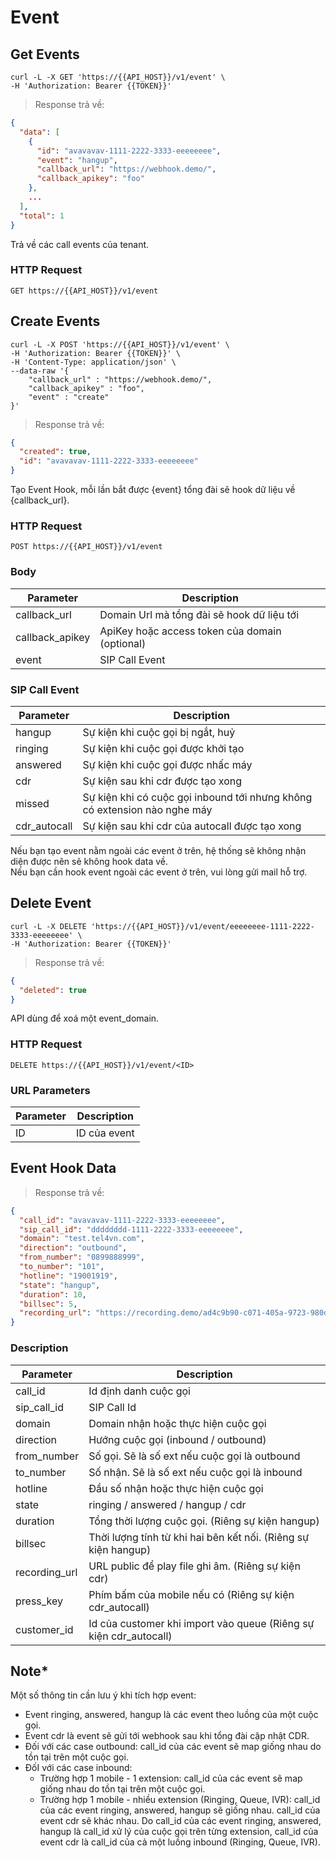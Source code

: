 # Event

## Get Events

```shell
curl -L -X GET 'https://{{API_HOST}}/v1/event' \
-H 'Authorization: Bearer {{TOKEN}}'
```

> Response trả về:

```json
{
  "data": [
    {
      "id": "avavavav-1111-2222-3333-eeeeeeee",
      "event": "hangup",
      "callback_url": "https://webhook.demo/",
      "callback_apikey": "foo"
    },
    ...
  ],
  "total": 1
}
```

Trả về các call events của tenant.

### HTTP Request

`GET https://{{API_HOST}}/v1/event`

## Create Events

```shell
curl -L -X POST 'https://{{API_HOST}}/v1/event' \
-H 'Authorization: Bearer {{TOKEN}}' \
-H 'Content-Type: application/json' \
--data-raw '{
    "callback_url" : "https://webhook.demo/",
    "callback_apikey" : "foo",
    "event" : "create"
}'
```

> Response trả về:

```json
{
  "created": true,
  "id": "avavavav-1111-2222-3333-eeeeeeee"
}
```

Tạo Event Hook, mỗi lần bắt được {event} tổng đài sẽ hook dữ liệu về {callback_url}.

### HTTP Request

`POST https://{{API_HOST}}/v1/event`

### Body

| Parameter       | Description                                    |
| --------------- | ---------------------------------------------- |
| callback_url    | Domain Url mà tổng đài sẽ hook dữ liệu tới     |
| callback_apikey | ApiKey hoặc access token của domain (optional) |
| event           | SIP Call Event                                 |

### SIP Call Event

| Parameter    | Description                                                               |
| ------------ | ------------------------------------------------------------------------- |
| hangup       | Sự kiện khi cuộc gọi bị ngắt, huỷ                                         |
| ringing      | Sự kiện khi cuộc gọi được khởi tạo                                        |
| answered     | Sự kiện khi cuộc gọi được nhấc máy                                        |
| cdr          | Sự kiện sau khi cdr được tạo xong                                         |
| missed       | Sự kiện khi có cuộc gọi inbound tới nhưng không có extension nào nghe máy |
| cdr_autocall | Sự kiện sau khi cdr của autocall được tạo xong                            |

<div class="alert alert-danger alert-dismissible fade show" role="alert">Nếu bạn tạo event nằm ngoài các event ở trên, hệ thống sẽ không nhận diện được nên sẽ không hook data về.</div>
<div class="alert alert-warning alert-dismissible fade show" role="alert">Nếu bạn cần hook event ngoài các event ở trên, vui lòng gửi mail hỗ trợ.</div>

## Delete Event

```shell
curl -L -X DELETE 'https://{{API_HOST}}/v1/event/eeeeeeee-1111-2222-3333-eeeeeeee' \
-H 'Authorization: Bearer {{TOKEN}}'
```

> Response trả về:

```json
{
  "deleted": true
}
```

API dùng để xoá một event_domain.

### HTTP Request

`DELETE https://{{API_HOST}}/v1/event/<ID>`

### URL Parameters

| Parameter | Description  |
| --------- | ------------ |
| ID        | ID của event |

## Event Hook Data

> Response trả về:

```json
{
  "call_id": "avavavav-1111-2222-3333-eeeeeeee",
  "sip_call_id": "dddddddd-1111-2222-3333-eeeeeeee",
  "domain": "test.tel4vn.com",
  "direction": "outbound",
  "from_number": "0899888999",
  "to_number": "101",
  "hotline": "19001919",
  "state": "hangup",
  "duration": 10,
  "billsec": 5,
  "recording_url": "https://recording.demo/ad4c9b90-c071-405a-9723-980d2e5e1623"
}
```

### Description

| Parameter     | Description                                                       |
| ------------- | ----------------------------------------------------------------- |
| call_id       | Id định danh cuộc gọi                                             |
| sip_call_id   | SIP Call Id                                                       |
| domain        | Domain nhận hoặc thực hiện cuộc gọi                               |
| direction     | Hướng cuộc gọi (inbound / outbound)                               |
| from_number   | Số gọi. Sẽ là số ext nếu cuộc gọi là outbound                     |
| to_number     | Số nhận. Sẽ là số ext nếu cuộc gọi là inbound                     |
| hotline       | Đầu số nhận hoặc thực hiện cuộc gọi                               |
| state         | ringing / answered / hangup / cdr                                 |
| duration      | Tổng thời lượng cuộc gọi. (Riêng sự kiện hangup)                  |
| billsec       | Thời lượng tính từ khi hai bên kết nối. (Riêng sự kiện hangup)    |
| recording_url | URL public để play file ghi âm. (Riêng sự kiện cdr)               |
| press_key     | Phím bấm của mobile nếu có (Riêng sự kiện cdr_autocall)           |
| customer_id   | Id của customer khi import vào queue (Riêng sự kiện cdr_autocall) |

## Note\*

Một số thông tin cần lưu ý khi tích hợp event:

- Event ringing, answered, hangup là các event theo luồng của một cuộc gọi.
- Event cdr là event sẽ gửi tới webhook sau khi tổng đài cập nhật CDR.
- Đối với các case outbound: call_id của các event sẽ map giống nhau do tồn tại trên một cuộc gọi.
- ĐốI với các case inbound:
  - Trường hợp 1 mobile - 1 extension: call_id của các event sẽ map giống nhau do tồn tại trên một cuộc gọi.
  - Trường hợp 1 mobile - nhiều extension (Ringing, Queue, IVR): call_id của các event ringing, answered, hangup sẽ giống nhau. call_id của event cdr sẽ khác nhau. Do call_id của các event ringing, answered, hangup là call_id xử lý của cuộc gọi trên từng extension, call_id của event cdr là call_id của cả một luồng inbound (Ringing, Queue, IVR).
